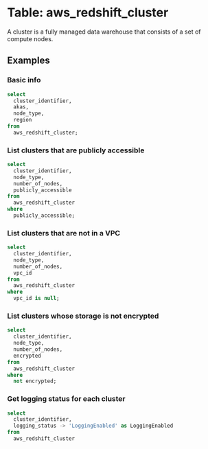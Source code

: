# Table: aws_redshift_cluster

A cluster is a fully managed data warehouse that consists of a set of compute nodes.

## Examples

### Basic info

```sql
select
  cluster_identifier,
  akas,
  node_type,
  region
from
  aws_redshift_cluster;
```

### List clusters that are publicly accessible

```sql
select
  cluster_identifier,
  node_type,
  number_of_nodes,
  publicly_accessible
from
  aws_redshift_cluster
where
  publicly_accessible;
```

### List clusters that are not in a VPC

```sql
select
  cluster_identifier,
  node_type,
  number_of_nodes,
  vpc_id
from
  aws_redshift_cluster
where
  vpc_id is null;
```

### List clusters whose storage is not encrypted

```sql
select
  cluster_identifier,
  node_type,
  number_of_nodes,
  encrypted
from
  aws_redshift_cluster
where
  not encrypted;
```

### Get logging status for each cluster

```sql
select
  cluster_identifier,
  logging_status -> 'LoggingEnabled' as LoggingEnabled
from
  aws_redshift_cluster
```
